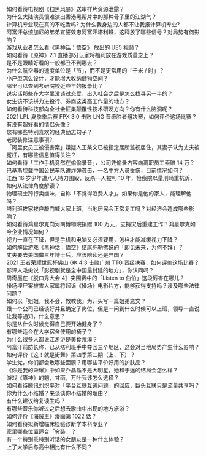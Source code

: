 如何看待电视剧《扫黑风暴》送审样片资源泄露？  
为什么大陆演员很难演出香港黑帮片中的那种骨子里的江湖气？  
计算机专业现在真的不吃香吗? 为什么我身边的人都不让我报计算机专业?  
阿富汗总统加尼的弟弟宣誓效忠阿富汗塔利班，这释放了哪些信号？对局势有何影响？  
游戏从业者怎么看《黑神话：悟空》 放出的 UE5 视频？  
如何看待《原神》2.1 直播部分玩家将福利放在游戏质量之上？  
是不是眼睛好看的一般都丑不到哪去？  
为什么航空器的速度单位是「节」，而不是更常用的「千米 / 时」？  
小户型怎么设计，才能增大收纳储物空间？  
哪里可以查到考研院校近些年的报录比？  
说实话那些在大学里没谈过恋爱，出入社会之后是怎么找寻另一半的？  
女生该不该拼力进投行、券商这类高工作量的地方？  
如何看待科技部向全社会征集颠覆性技术研发方向？你有什么脑洞呢？  
2021 LPL 夏季季后赛 FPX 3:0 击败 LNG 晋级胜者组决赛，如何评价这场比赛？  
有没有超好看的情侣头像？  
您有哪些特别喜欢的经典励志句子？  
老房装修注意事项?  
「阿里女员工被侵害案」嫌疑人王某文已被指定居所监视居住，其妻子认为丈夫被冤枉，有哪些信息值得关注？  
如何看待「工作手机竟然在偷偷录音」，公司凭偷录内容向离职员工索赔 14 万？  
巴基斯坦载中国公民车队遭炸弹袭击，一名中方人员受伤，目前情况如何？  
江西 16 岁少年遭八人持刀围殴，反杀一人被判 10 年，检察院以量刑畸重抗诉，如何从法律角度解读？  
物理硕士跨行卖卤味，自称「不觉得浪费人才」。如果你是他的家人，能理解他吗？  
塔利班挨家挨户敲门喊大家上班，当地居民会正常复工吗？对经济会造成哪些影响？  
如何看待鸿星尔克向河南博物院捐赠 100 万元，支持灾后重建工作？鸿星尔克如今企业情况如何？  
视力一直在下降，但是手机和电脑又必须要用，怎样才能减缓视力下降？  
如何解读游戏《黑神话：悟空》结尾弥勒佛说的「即见未来，为何不拜」？  
丈夫要去美国做三年博士后，应该陪读还是异国？  
2021 王者荣耀世冠杯佛山 GK 4:3 击败广州 TTG 晋级决赛，如何评价这场比赛？  
影评人毛尖说「影视剧就是全中国最封建的地方」，你认同吗？  
周奇墨在《脱口秀大会 4》突围赛中的「Listen to 伯伯」这段厉害在哪儿？  
操场埋尸案被害人家属将起诉《操场》电影片方，能够获得支持吗？涉及哪些法律问题？  
如何以「姐姐，我不会，教教我」为开头写一篇姐弟恋文？  
跟一个公司已经谈好并且确定了岗位，但是一问到什么时候可以上班，领导一直说让我等通知，什么意思？  
你是从什么时候觉得自己要开始健身了？  
有哪些适合在大学宿舍使用的椅子？  
为什么很多人都说江浙沪是美食荒漠？  
阿富汗前防长称，已从塔利班手中夺回三个地区，这会对当地局势产生什么影响？  
如何评价《这！就是街舞》第四季第二期（上、下）？  
学生党，你们都会敷哪些面膜？用哪些平价好用的护肤品？  
《你是我的荣耀》中如果乔晶晶不是大明星，她和于途的结局会怎么样？  
游戏《原神》的魈，甘雨，万叶我该怎么选择？  
如何看待腾讯刘炽平对「平台互联互通问题」的回应，巨头互联只是流量共享吗？  
你为什么不结婚？来谈谈你不结婚的理由？  
有什么建议给复读生吗？  
有哪些音乐你听过之后想去歌曲中出现的地方旅游？  
如何评价《海贼王》漫画第 1022 话？  
如何看待拟新增临床检验诊断学本科专业？  
家里哪些位置适合「穷装」？  
有一个特别乖特别听话的女朋友是一种什么体验？  
上了大学后与高中相比有什么不同？  
